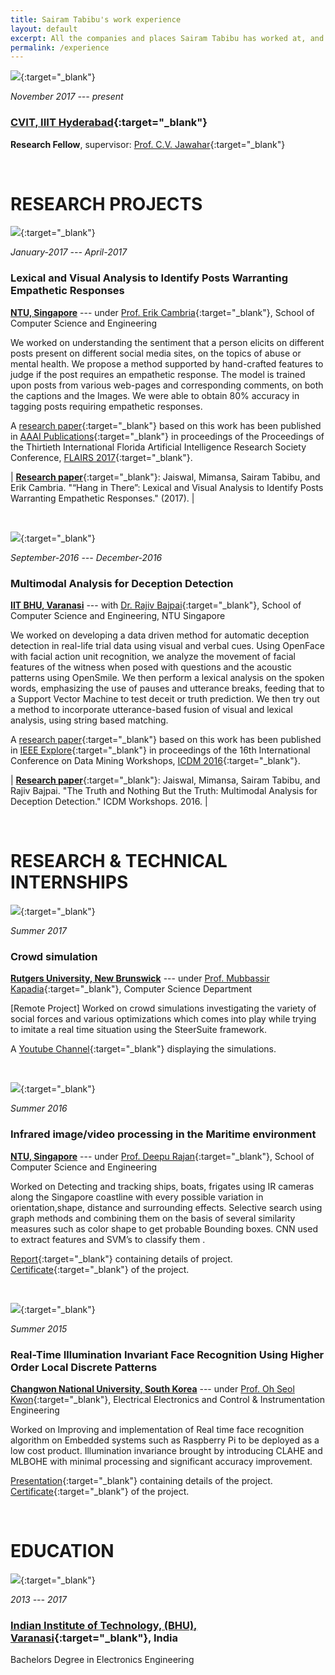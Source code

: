 ```yaml
---
title: Sairam Tabibu's work experience
layout: default
excerpt: All the companies and places Sairam Tabibu has worked at, and the jobs
permalink: /experience
---
```


[<img class="experience-picture" src="{{site.url}}{{site.baseurl}}/images/experience/iiit.png">](http://cvit.iiit.ac.in/){:target="_blank"}

_November 2017 --- present_

### [CVIT, IIIT Hyderabad](http://cvit.iiit.ac.in/){:target="_blank"}

**Research Fellow**, supervisor: [Prof. C.V. Jawahar](https://faculty.iiit.ac.in/~jawahar/){:target="_blank"}

<br />


# RESEARCH PROJECTS

[<img class="experience-picture" src="{{site.url}}{{site.baseurl}}/images/experience/ntu.png">](http://www.ntu.edu.sg/Pages/home.aspx){:target="_blank"}

_January-2017 --- April-2017_

### Lexical and Visual Analysis to Identify Posts Warranting Empathetic Responses

[**NTU, Singapore**](http://www.ntu.edu.sg/Pages/home.aspx) --- under [Prof. Erik Cambria](http://sentic.net/erikcambria/){:target="_blank"}, School of Computer Science and Engineering

We worked on understanding the sentiment that a person elicits on different posts present on different social media sites, on the topics of abuse or mental health. We propose a method supported by hand-crafted features to judge if the post requires an empathetic response. The model is trained upon posts from various web-pages
and corresponding comments, on both the captions and the Images. We were able to obtain 80% accuracy in tagging posts requiring empathetic responses.

A [research paper]({{site.url}}{{site.baseurl}}/docs/publications/FLAIRS.pdf){:target="_blank"} based on this work has been published in [AAAI Publications](https://aaai.org/ocs/index.php/FLAIRS/FLAIRS17/paper/view/15505){:target="_blank"} in proceedings of the Proceedings of the Thirtieth International Florida Artificial Intelligence Research Society Conference, [FLAIRS 2017](https://aaai.org/ocs/index.php/FLAIRS/FLAIRS17/paper/view/15505){:target="_blank"}.

| [**Research paper**]({{site.url}}{{site.baseurl}}/docs/publications/FLAIRS.pdf){:target="_blank"}: Jaiswal, Mimansa, Sairam Tabibu, and Erik Cambria. "“Hang in There”: Lexical and Visual Analysis to Identify Posts Warranting Empathetic Responses." (2017). |


<br />

[<img class="experience-picture" src="{{site.url}}{{site.baseurl}}/images/experience/iitbhu.png">](http://www.iitbhu.ac.in/){:target="_blank"}

_September-2016 --- December-2016_

### Multimodal Analysis for Deception Detection

[**IIT BHU, Varanasi**](http://www.iitbhu.ac.in/) --- with [Dr. Rajiv Bajpai](https://scholar.google.com.sg/citations?user=hHZR1xkAAAAJ&hl=en){:target="_blank"}, School of Computer Science and Engineering, NTU Singapore

We worked on developing a data driven method for automatic deception detection in real-life trial data using visual and verbal cues. Using OpenFace with facial action unit recognition, we analyze the movement of facial features of the witness when posed with questions and the acoustic patterns using OpenSmile. We then perform a lexical analysis on the spoken words, emphasizing the use of pauses and utterance breaks, feeding that to a Support Vector Machine to test deceit or truth prediction. We then try out a method to incorporate utterance-based fusion of visual and lexical analysis, using string based matching.

A [research paper]({{site.url}}{{site.baseurl}}/docs/publications/ICDMW.pdf){:target="_blank"} based on this work has been published in [IEEE Explore](https://ieeexplore.ieee.org/stamp/stamp.jsp?tp=&arnumber=7836768){:target="_blank"} in proceedings of the 16th International Conference on Data Mining Workshops, [ICDM 2016](https://aaai.org/ocs/index.php/FLAIRS/FLAIRS17/paper/view/15505){:target="_blank"}. 

| [**Research paper**]({{site.url}}{{site.baseurl}}/docs/publications/ICDMW.pdf){:target="_blank"}: Jaiswal, Mimansa, Sairam Tabibu, and Rajiv Bajpai. "The Truth and Nothing But the Truth: Multimodal Analysis for Deception Detection." ICDM Workshops. 2016. |


<br />

# RESEARCH & TECHNICAL INTERNSHIPS

[<img class="experience-picture" src="{{site.url}}{{site.baseurl}}/images/experience/rutgers.png">](https://www.rutgers.edu/){:target="_blank"}

_Summer 2017_

### Crowd simulation

[**Rutgers University, New Brunswick**](https://www.rutgers.edu/) --- under [Prof. Mubbassir Kapadia](https://www.cs.rutgers.edu/~mk1353/){:target="_blank"},  Computer Science Department 

[Remote Project] Worked on crowd simulations investigating the variety of social forces and various optimizations which comes into play while trying to imitate a real time situation using the SteerSuite framework.

A [Youtube Channel](https://www.youtube.com/channel/UCYEGmH0plrYfEzMd-i3B9HA/videos?sort=dd&view=0&shelf_id=0&view_as=subscriber){:target="_blank"} displaying the simulations.


<br />

[<img class="experience-picture" src="{{site.url}}{{site.baseurl}}/images/experience/ntu.png">](http://www.ntu.edu.sg/Pages/home.aspx){:target="_blank"}

_Summer 2016_

### Infrared image/video processing in the Maritime environment

[**NTU, Singapore**](http://www.ntu.edu.sg/Pages/home.aspx) --- under [Prof. Deepu Rajan](http://www3.ntu.edu.sg/home/ASDRajan/){:target="_blank"}, School of Computer Science and Engineering

Worked on Detecting and tracking ships, boats, frigates using IR cameras along the Singapore coastline with every possible variation in orientation,shape, distance and surrounding effects. Selective search using graph methods and combining them on the basis of several similarity measures such as color shape to get probable Bounding boxes. CNN used to extract features and SVM’s to classify them .


[Report](https://docs.google.com/document/d/1RP5xyj35-vTjzmrRlPIW7YQw-oVJxNPoLKdmF5bCq0Y/edit?usp=sharing){:target="_blank"} containing details of project.
[Certificate]({{site.url}}{{site.baseurl}}/docs/certificates/ntu.pdf){:target="_blank"} of the project.


<br />

[<img class="experience-picture" src="{{site.url}}{{site.baseurl}}/images/experience/cwnu.jpg">](http://eng.changwon.ac.kr/eng/main/index.php){:target="_blank"}

_Summer 2015_

### Real-Time Illumination Invariant Face Recognition Using Higher Order Local Discrete Patterns

[**Changwon National University, South Korea**](http://eng.changwon.ac.kr/eng/main/index.php) --- under [Prof. Oh Seol Kwon](http://islab.changwon.ac.kr/){:target="_blank"}, Electrical Electronics and Control & Instrumentation Engineering

Worked on Improving and implementation of Real time face recognition algorithm on Embedded systems such as Raspberry Pi to be deployed as a low cost product. Illumination invariance brought by introducing CLAHE and MLBOHE with minimal processing and significant accuracy improvement.

[Presentation](https://docs.google.com/presentation/d/1-ll6d8Roit3vQHDcFgP7_X8bDOrhgfRjVkXC8x-vOrY/edit?usp=sharing){:target="_blank"} containing details of the project.
[Certificate]({{site.url}}{{site.baseurl}}/docs/certificates/korea.pdf){:target="_blank"} of the project.

<br />

# EDUCATION

[<img class="experience-picture" src="{{site.url}}{{site.baseurl}}/images/experience/iitbhu.png">](http://www.iitbhu.ac.in/){:target="_blank"}

_2013 --- 2017_

### [Indian Institute of Technology, (BHU), Varanasi](http://www.iitbhu.ac.in/){:target="_blank"}, India

Bachelors Degree in Electronics Engineering

<br />